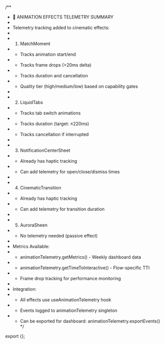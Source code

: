 /**
 * 🎯 ANIMATION EFFECTS TELEMETRY SUMMARY
 * 
 * Telemetry tracking added to cinematic effects:
 * 
 * 1. MatchMoment
 *    - Tracks animation start/end
 *    - Tracks frame drops (>20ms delta)
 *    - Tracks duration and cancellation
 *    - Quality tier (high/medium/low) based on capability gates
 * 
 * 2. LiquidTabs
 *    - Tracks tab switch animations
 *    - Tracks duration (target: ≤220ms)
 *    - Tracks cancellation if interrupted
 * 
 * 3. NotificationCenterSheet
 *    - Already has haptic tracking
 *    - Can add telemetry for open/close/dismiss times
 * 
 * 4. CinematicTransition
 *    - Already has haptic tracking
 *    - Can add telemetry for transition duration
 * 
 * 5. AuroraSheen
 *    - No telemetry needed (passive effect)
 * 
 * Metrics Available:
 * - animationTelemetry.getMetrics() - Weekly dashboard data
 * - animationTelemetry.getTimeToInteractive() - Flow-specific TTI
 * - Frame drop tracking for performance monitoring
 * 
 * Integration:
 * - All effects use useAnimationTelemetry hook
 * - Events logged to animationTelemetry singleton
 * - Can be exported for dashboard: animationTelemetry.exportEvents()
 */

export {};

